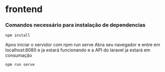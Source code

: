 # frontend

### Comandos necessário para instalação de dependencias
```
npm install

```
Apos iniciar o servidor com npm run serve 
Abra seu navegador e entre em 
localhost:8080 
e ja estará funcionando e a API do laravel ja estará em consumação

```
npm run serve
```

